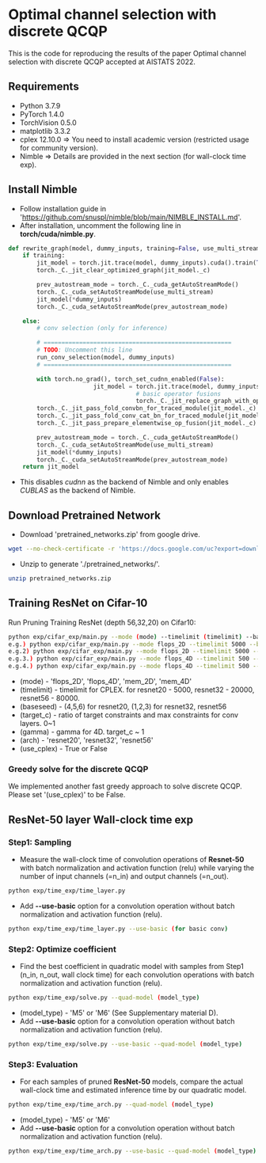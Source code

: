 # Optimal channel selection with discrete QCQP
This is the code for reproducing the results of the paper Optimal channel selection with discrete QCQP accepted at AISTATS 2022.

## Requirements
- Python 3.7.9
- PyTorch 1.4.0
- TorchVision 0.5.0
- matplotlib 3.3.2
- cplex 12.10.0 => You need to install academic version (restricted usage for community version).
- Nimble => Details are provided in the next section (for wall-clock time exp).

## Install Nimble
* Follow installation guide in 'https://github.com/snuspl/nimble/blob/main/NIMBLE_INSTALL.md'.
* After installation, uncomment the following line in **torch/cuda/nimble.py**.
```python
def rewrite_graph(model, dummy_inputs, training=False, use_multi_stream=False):
    if training:
        jit_model = torch.jit.trace(model, dummy_inputs).cuda().train(True)
        torch._C._jit_clear_optimized_graph(jit_model._c)

        prev_autostream_mode = torch._C._cuda_getAutoStreamMode()
        torch._C._cuda_setAutoStreamMode(use_multi_stream)
        jit_model(*dummy_inputs)
        torch._C._cuda_setAutoStreamMode(prev_autostream_mode)

    else:
        # conv selection (only for inference)

        # =====================================================
        # TODO: Uncomment this line
        run_conv_selection(model, dummy_inputs)   
        # =====================================================

        with torch.no_grad(), torch_set_cudnn_enabled(False):
                        jit_model = torch.jit.trace(model, dummy_inputs).cuda().train(False)
                                    # basic operator fusions
                                    torch._C._jit_replace_graph_with_optimized_graph(jit_model._c, *dummy_inputs)
        torch._C._jit_pass_fold_convbn_for_traced_module(jit_model._c)
        torch._C._jit_pass_fold_conv_cat_bn_for_traced_module(jit_model._c)
        torch._C._jit_pass_prepare_elementwise_op_fusion(jit_model._c)

        prev_autostream_mode = torch._C._cuda_getAutoStreamMode()
        torch._C._cuda_setAutoStreamMode(use_multi_stream)
        jit_model(*dummy_inputs)
        torch._C._cuda_setAutoStreamMode(prev_autostream_mode)
    return jit_model
```
* This disables *cudnn* as the backend of Nimble and only enables *CUBLAS* as the backend of Nimble.

## Download Pretrained Network
- Download 'pretrained_networks.zip' from google drive.
```bash
wget --no-check-certificate -r 'https://docs.google.com/uc?export=download&id=1ZRL84HmoRG28c7IOSDu5gKNwxGcLIsPU' -O pretrained_networks.zip
```
- Unzip to generate './pretrained_networks/'.
```bash
unzip pretrained_networks.zip
```

## Training ResNet on Cifar-10
Run Pruning Training ResNet (depth 56,32,20) on Cifar10:

```bash
python exp/cifar_exp/main.py --mode (mode) --timelimit (timelimit) --baseseed (baseseed) --target_c (target) --arch (arch)
e.g.) python exp/cifar_exp/main.py --mode flops_2D --timelimit 5000 --baseseed 4 --target_c 0.46 --arch resnet20 --use_cplex True
e.g.2) python exp/cifar_exp/main.py --mode flops_2D --timelimit 5000 --baseseed 4 --target_c 0.46 --arch resnet20 --use_cplex False
e.g.3.) python exp/cifar_exp/main.py --mode flops_4D --timelimit 500 --baseseed 4 --target_c 0.46 --gamma 0.5 --arch resnet20 --use_cplex True
e.g.4.) python exp/cifar_exp/main.py --mode flops_4D --timelimit 500 --baseseed 4 --target_c 0.46 --arch resnet20 --use_cplex False
```

* (mode) - 'flops_2D', 'flops_4D', 'mem_2D', 'mem_4D'
* (timelimit) - timelimit for CPLEX. for resnet20 - 5000, resnet32 - 20000, resnet56 - 80000.
* (baseseed) - (4,5,6) for resnet20, (1,2,3) for resnet32, resnet56
* (target_c) - ratio of target constraints and max constraints for conv layers. 0~1
* (gamma) - gamma for 4D. target_c ~ 1
* (arch) - 'resnet20', 'resnet32', 'resnet56'
* (use_cplex) - True or False


### Greedy solve for the discrete QCQP 
We implemented another fast greedy approach to solve discrete QCQP. Please set '(use_cplex)' to be False.

## ResNet-50 layer Wall-clock time exp

### Step1: Sampling
* Measure the wall-clock time of convolution operations of **Resnet-50** with batch normalization and activation function (relu) while varying the number of input channels (=n_in) and output channels (=n_out). 
```bash
python exp/time_exp/time_layer.py
```
* Add **--use-basic** option for a convolution operation without batch normalization and activation function (relu).
```bash
python exp/time_exp/time_layer.py --use-basic (for basic conv)
```

### Step2: Optimize coefficient
*  Find the best coefficient in quadratic model with samples from Step1 (n_in, n_out, wall clock time) for each convolution operations with batch normalization and activation function (relu).
```bash
python exp/time_exp/solve.py --quad-model (model_type)
```
* (model_type) - 'M5' or 'M6' (See Supplementary material D).
* Add **--use-basic** option for a convolution operation without batch normalization and activation function (relu).
```bash
python exp/time_exp/solve.py --use-basic --quad-model (model_type)
```

### Step3: Evaluation 
* For each samples of pruned **ResNet-50** models, compare the actual wall-clock time and estimated inference time by our quadratic model.
```bash
python exp/time_exp/time_arch.py --quad-model (model_type)
```
* (model_type) - 'M5' or 'M6'
* Add **--use-basic** option for a convolution operation without batch normalization and activation function (relu).
```bash
python exp/time_exp/time_arch.py --use-basic --quad-model (model_type)
```

